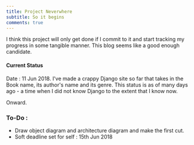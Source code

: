 ```yaml
---
title: Project Neverwhere 
subtitle: So it begins
comments: true
---
```


I think this project will only get done if I commit to it and start tracking my progress in some tangible manner. This blog seems like a good enough candidate. 

#### Current Status

Date : 11 Jun 2018. 
I've made a crappy Django site so far that takes in the Book name, its author's name and its genre. This status is as of many days ago - a time when I did not know Django to the extent that I know now. 

<p> Onward.</p>


### To-Do : 

- Draw object diagram and architecture diagram and make the first cut.
- Soft deadline set for self : 15th Jun 2018